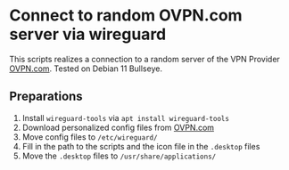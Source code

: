 # Connect to random OVPN.com server via wireguard

This scripts realizes a connection to a random server of the VPN Provider [OVPN.com](https://www.ovpn.com). Tested on Debian 11 Bullseye.

## Preparations

1. Install `wireguard-tools` via `apt install wireguard-tools`
2. Download personalized config files from [OVPN.com](https://www.ovpn.com)
3. Move config files to `/etc/wireguard/`
4. Fill in the path to the scripts and the icon file in the `.desktop` files
5. Move the `.desktop` files to `/usr/share/applications/`